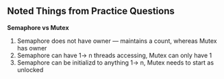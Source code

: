 ## Noted Things from Practice Questions

**Semaphore vs Mutex**

1. Semaphore does not have owner — maintains a count, whereas Mutex has owner
2. Semaphore can have 1→ n threads accessing, Mutex can only have 1
3. Semaphore can be initializd to anything 1→ n, Mutex needs to start as unlocked